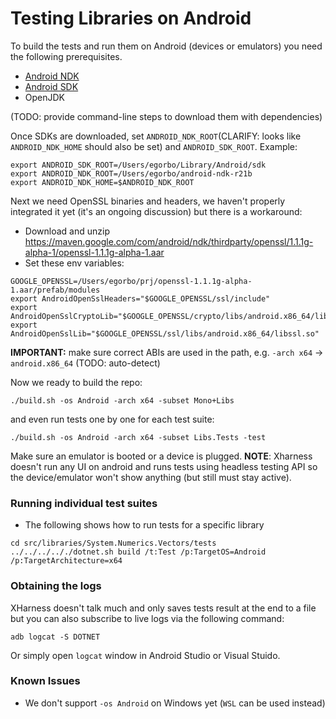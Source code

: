 # Testing Libraries on Android

To build the tests and run them on Android (devices or emulators) you need the following prerequisites.

- [Android NDK](https://developer.android.com/ndk/downloads)
- [Android SDK](https://developer.android.com/studio)
- OpenJDK

(TODO: provide command-line steps to download them with dependencies)

Once SDKs are downloaded, set `ANDROID_NDK_ROOT`(CLARIFY: looks like `ANDROID_NDK_HOME` should also be set) and `ANDROID_SDK_ROOT`.
Example:
```
export ANDROID_SDK_ROOT=/Users/egorbo/Library/Android/sdk
export ANDROID_NDK_ROOT=/Users/egorbo/android-ndk-r21b
export ANDROID_NDK_HOME=$ANDROID_NDK_ROOT
```

Next we need OpenSSL binaries and headers, we haven't properly integrated it yet (it's an ongoing discussion) but there is a workaround:

- Download and unzip https://maven.google.com/com/android/ndk/thirdparty/openssl/1.1.1g-alpha-1/openssl-1.1.1g-alpha-1.aar
- Set these env variables:
```
GOOGLE_OPENSSL=/Users/egorbo/prj/openssl-1.1.1g-alpha-1.aar/prefab/modules
export AndroidOpenSslHeaders="$GOOGLE_OPENSSL/ssl/include"
export AndroidOpenSslCryptoLib="$GOOGLE_OPENSSL/crypto/libs/android.x86_64/libcrypto.so"
export AndroidOpenSslLib="$GOOGLE_OPENSSL/ssl/libs/android.x86_64/libssl.so"
```
**IMPORTANT:** make sure correct ABIs are used in the path, e.g. `-arch x64` -> `android.x86_64` (TODO: auto-detect)

Now we ready to build the repo:
```
./build.sh -os Android -arch x64 -subset Mono+Libs
```
and even run tests one by one for each test suite:
```
./build.sh -os Android -arch x64 -subset Libs.Tests -test
```
Make sure an emulator is booted or a device is plugged.
**NOTE**: Xharness doesn't run any UI on android and runs tests using headless testing API so the device/emulator won't show anything (but still must stay active).


### Running individual test suites
- The following shows how to run tests for a specific library
```
cd src/libraries/System.Numerics.Vectors/tests
../../../.././dotnet.sh build /t:Test /p:TargetOS=Android /p:TargetArchitecture=x64
```

### Obtaining the logs
XHarness doesn't talk much and only saves tests result at the end to a file but you can also subscribe to live logs via the following command:
```
adb logcat -S DOTNET
```
Or simply open `logcat` window in Android Studio or Visual Stuido.

### Known Issues
- We don't support `-os Android` on Windows yet (`WSL` can be used instead)
